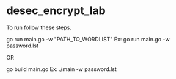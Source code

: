 # desec_encrypt_lab

To run follow these steps.


go run main.go -w "PATH_TO_WORDLIST"
Ex: go run main.go -w password.lst

OR

go build main.go
Ex: ./main -w password.lst
